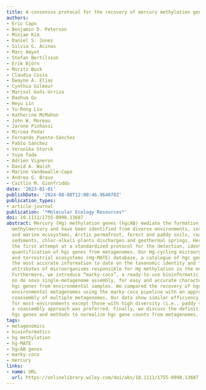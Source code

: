 ```yaml
---
title: A consensus protocol for the recovery of mercury methylation genes from metagenomes
authors:
- Eric Capo
- Benjamin D. Peterson
- Minjae Kim
- Daniel S. Jones
- Silvia G. Acinas
- Marc Amyot
- Stefan Bertilsson
- Erik Björn
- Moritz Buck
- Claudia Cosio
- Dwayne A. Elias
- Cynthia Gilmour
- Marisol Goñi-Urriza
- Baohua Gu
- Heyu Lin
- Yu-Rong Liu
- Katherine McMahon
- John W. Moreau
- Jarone Pinhassi
- Mircea Podar
- Fernando Puente-Sánchez
- Pablo Sánchez
- Veronika Storck
- Yuya Tada
- Adrien Vigneron
- David A. Walsh
- Marine Vandewalle-Capo
- Andrea G. Bravo
- Caitlin M. Gionfriddo
date: '2023-01-01'
publishDate: '2024-08-08T12:00:46.964078Z'
publication_types:
- article-journal
publication: '*Molecular Ecology Resources*'
doi: 10.1111/1755-0998.13687
abstract: Mercury (Hg) methylation genes (hgcAB) mediate the formation of the toxic
  methylmercury and have been identified from diverse environments, including freshwater
  and marine ecosystems, Arctic permafrost, forest and paddy soils, coal-ash amended
  sediments, chlor-alkali plants discharges and geothermal springs. Here we present
  the first attempt at a standardized protocol for the detection, identification and
  quantification of hgc genes from metagenomes. Our Hg-cycling microorganisms in aquatic
  and terrestrial ecosystems (Hg-MATE) database, a catalogue of hgc genes, provides
  the most accurate information to date on the taxonomic identity and functional/metabolic
  attributes of microorganisms responsible for Hg methylation in the environment.
  Furthermore, we introduce “marky-coco”, a ready-to-use bioinformatic pipeline based
  on de novo single-metagenome assembly, for easy and accurate characterization of
  hgc genes from environmental samples. We compared the recovery of hgc genes from
  environmental metagenomes using the marky-coco pipeline with an approach based on
  coassembly of multiple metagenomes. Our data show similar efficiency in both approaches
  for most environments except those with high diversity (i.e., paddy soils) for which
  a coassembly approach was preferred. Finally, we discuss the definition of true
  hgc genes and methods to normalize hgc gene counts from metagenomes.
tags:
- metagenomics
- bioinformatics
- hg methylation
- hg-MATE
- hgcAB genes
- marky-coco
- mercury
links:
- name: URL
  url: https://onlinelibrary.wiley.com/doi/abs/10.1111/1755-0998.13687
---
```

